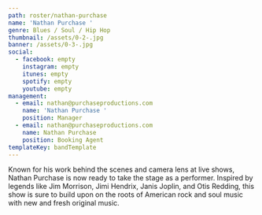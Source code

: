```yaml
---
path: roster/nathan-purchase
name: 'Nathan Purchase '
genre: Blues / Soul / Hip Hop
thumbnail: /assets/0-2-.jpg
banner: /assets/0-3-.jpg
social:
  - facebook: empty
    instagram: empty
    itunes: empty
    spotify: empty
    youtube: empty
management:
  - email: nathan@purchaseproductions.com
    name: 'Nathan Purchase '
    position: Manager
  - email: nathan@purchaseproductions.com
    name: Nathan Purchase
    position: Booking Agent
templateKey: bandTemplate
---
```

Known for his work behind the scenes and camera lens at live shows, Nathan Purchase is now ready to take the stage as a performer. Inspired by legends like Jim Morrison, Jimi Hendrix, Janis Joplin, and Otis Redding, this show is sure to build upon on the roots of American rock and soul music with new and fresh original music.
